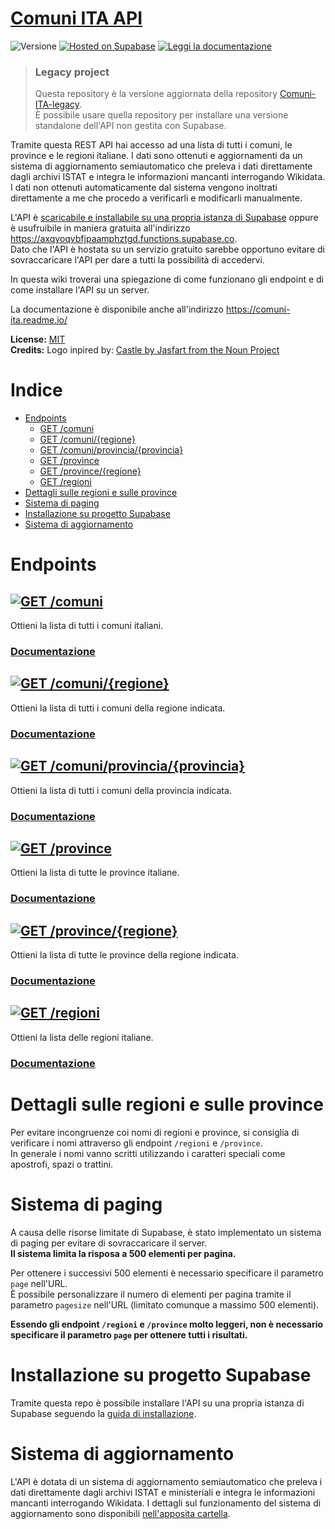 # [Comuni ITA API](https://comuni-ita.readme.io/)
![Versione](https://img.shields.io/badge/versione-v3.1.0-%23007ec6?style=flat-square)
[![Hosted on Supabase](https://img.shields.io/badge/Hosted%20on%20Supabase-passing?style=flat-square&logo=supabase&labelColor=1c1c1c&color=1c1c1c)](https://axqvoqvbfjpaamphztgd.functions.supabase.co)
[![Leggi la documentazione](https://img.shields.io/badge/Leggi%20la%20documentazione-passing?style=flat-square&logo=Read%20the%20Docs&labelColor=8CA1AF&color=8CA1AF&logoColor=white)](https://comuni-ita.readme.io/)

> ### Legacy project
> Questa repository è la versione aggiornata della repository [Comuni-ITA-legacy](https://github.com/Samurai016/Comuni-ITA-legacy).  
> È possibile usare quella repository per installare una versione standalone dell'API non gestita con Supabase.

Tramite questa REST API hai accesso ad una lista di tutti i comuni, le province e le regioni italiane. I dati sono ottenuti e aggiornamenti da un sistema di aggiornamento semiautomatico che preleva i dati direttamente dagli archivi ISTAT e integra le informazioni mancanti interrogando Wikidata.  
I dati non ottenuti automaticamente dal sistema vengono inoltrati direttamente a me che procedo a verificarli e modificarli manualmente.  

L'API è [scaricabile e installabile su una propria istanza di Supabase](https://github.com/Samurai016/Comuni-ITA/blob/master/setup) oppure è usufruibile in maniera gratuita all'indirizzo https://axqvoqvbfjpaamphztgd.functions.supabase.co.  
Dato che l'API è hostata su un servizio gratuito sarebbe opportuno evitare di sovraccaricare l'API per dare a tutti la possibilità di accedervi.  

In questa wiki troverai una spiegazione di come funzionano gli endpoint e di come installare l'API su un server.  

La documentazione è disponibile anche all'indirizzo https://comuni-ita.readme.io/ 

**License:** [MIT](https://opensource.org/licenses/MIT)  
**Credits:** Logo inpired by: [Castle by Jasfart from the Noun Project](https://thenounproject.com/omataloon/)

# Indice

- [Endpoints](#endpoints)
  - [GET /comuni](#-comuni)
  - [GET /comuni/{regione}](#-comuniregione)
  - [GET /comuni/provincia/{provincia}](#-comuniprovinciaprovincia)
  - [GET /province](#-province)
  - [GET /province/{regione}](#-provinceregione)
  - [GET /regioni](#-regioni)
- [Dettagli sulle regioni e sulle province](#dettagli-sulle-regioni-e-sulle-province)
- [Sistema di paging](#sistema-di-paging)
- [Installazione su progetto Supabase](#installazione-su-progetto-supabase)
- [Sistema di aggiornamento](#sistema-di-aggiornamento)

# Endpoints

## [![GET](https://img.shields.io/static/v1?label=%20&message=GET&color=187bdf&style=flat-square) /comuni](https://axqvoqvbfjpaamphztgd.functions.supabase.co/comuni)

Ottieni la lista di tutti i comuni italiani.

### [Documentazione](https://comuni-ita.readme.io/reference/comuni-1)

## [![GET](https://img.shields.io/static/v1?label=%20&message=GET&color=187bdf&style=flat-square) /comuni/{regione}](https://axqvoqvbfjpaamphztgd.functions.supabase.co/comuni/trentino%20alto%20adige)

Ottieni la lista di tutti i comuni della regione indicata.

### [Documentazione](https://comuni-ita.readme.io/reference/comuni-regione)

## [![GET](https://img.shields.io/static/v1?label=%20&message=GET&color=187bdf&style=flat-square) /comuni/provincia/{provincia}](https://axqvoqvbfjpaamphztgd.functions.supabase.co/comuni/provincia/bolzano)

Ottieni la lista di tutti i comuni della provincia indicata.

### [Documentazione](https://comuni-ita.readme.io/reference/comuni-provincia)

## [![GET](https://img.shields.io/static/v1?label=%20&message=GET&color=187bdf&style=flat-square) /province](https://axqvoqvbfjpaamphztgd.functions.supabase.co/province)

Ottieni la lista di tutte le province italiane.

### [Documentazione](https://comuni-ita.readme.io/reference/province-1)

## [![GET](https://img.shields.io/static/v1?label=%20&message=GET&color=187bdf&style=flat-square) /province/{regione}](https://axqvoqvbfjpaamphztgd.functions.supabase.co/province/trentino%20alto%20adige)

Ottieni la lista di tutte le province della regione indicata.

### [Documentazione](https://comuni-ita.readme.io/reference/province-regione)

## [![GET](https://img.shields.io/static/v1?label=%20&message=GET&color=187bdf&style=flat-square) /regioni](https://axqvoqvbfjpaamphztgd.functions.supabase.co/regioni)

Ottieni la lista delle regioni italiane.

### [Documentazione](https://comuni-ita.readme.io/reference/regioni-1)

# Dettagli sulle regioni e sulle province

Per evitare incongruenze coi nomi di regioni e province, si consiglia di verificare i nomi attraverso gli endpoint `/regioni` e `/province`.  \
In generale i nomi vanno scritti utilizzando i caratteri speciali come apostrofi, spazi o trattini.

# Sistema di paging

A causa delle risorse limitate di Supabase, è stato implementato un sistema di paging per evitare di sovraccaricare il server.   
**Il sistema limita la risposa a 500 elementi per pagina.**  

Per ottenere i successivi 500 elementi è necessario specificare il parametro `page` nell'URL.  
È possibile personalizzare il numero di elementi per pagina tramite il parametro `pagesize` nell'URL (limitato comunque a massimo 500 elementi).  

**Essendo gli endpoint `/regioni` e `/province` molto leggeri, non è necessario specificare il parametro `page` per ottenere tutti i risultati.**

# Installazione su progetto Supabase
Tramite questa repo è possibile installare l'API su una propria istanza di Supabase seguendo la [guida di installazione]((https://github.com/Samurai016/Comuni-ITA/blob/master/setup)).

# Sistema di aggiornamento
L'API è dotata di un sistema di aggiornamento semiautomatico che preleva i dati direttamente dagli archivi ISTAT e ministeriali e integra le informazioni mancanti interrogando Wikidata.
I dettagli sul funzionamento del sistema di aggiornamento sono disponibili [nell'apposita cartella](https://github.com/Samurai016/Comuni-ITA/blob/master/updater).
